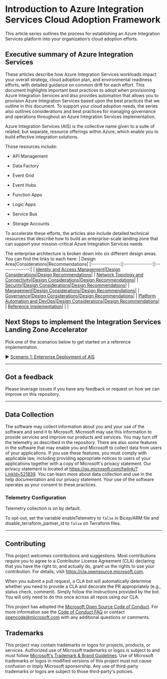 # Introduction to Azure Integration Services Cloud Adoption Framework

This article series outlines the process for establishing an Azure
Integration Services platform into your organization’s cloud adoption
efforts.

## Executive summary of Azure Integration Services

These articles describe how Azure Integration Services workloads impact
your overall strategy, cloud adoption plan, and environmental readiness
efforts, with detailed guidance on common drift for each effort. This
document highlights important best practices to adopt when provisioning
Azure Integration Services and also provides automation that allows you
to provision Azure Integration Services based upon the best practices
that we outline in this document. To support your cloud adoption needs,
the series also outlines considerations and best practices for managing
governance and operations throughout an Azure Integration Services
implementation.

Azure Integration Services (AIS) is the collective name given to a suite
of related, but separate, resource offerings within Azure, which enable
you to build effective integration solutions.

Those resources include:

- API Management

- Data Factory

- Event Grid

- Event Hubs

- Function Apps

- Logic Apps

- Service Bus

- Storage Accounts

To accelerate these efforts, the articles also include detailed
technical resources that describe how to build an enterprise-scale
landing zone that can support your mission-critical Azure Integration
Services needs.

The enterprise architecture is broken down into six different design areas. You can find the links to each here:
| Design Area|Considerations|Recommendations|
|:--------------:|:--------------:|:--------------:|
| [Identity and Access Management](docs/Identity%20and%20Access%20Management.md)|[Design Considerations](docs/Identity%20and%20Access%20Management.md#design-considerations)|[Design Recommendations](docs/Identity%20and%20Access%20Management.md#design-recommendations)|
| [Network Topology and Connectivity](docs/Network%20Topology%20and%20Connectivity.md)|[Design Considerations](docs/Network%20Topology%20and%20Connectivity.md#design-considerations)|[Design Recommendations](docs/Network%20Topology%20and%20Connectivity.md#design-recommendations)|
| [Security](docs/Security.md)|[Design Considerations](docs/Security.md#design-considerations)|[Design Recommendations](docs/Security.md#design-recommendations)|
| [Management](docs/Management.md)|[Design Considerations](docs/Management.md#design-considerations)|[Design Recommendations](docs/Management.md#design-recommendation)|
| [Governance](docs/Governance.md)|[Design Considerations](docs/Governance.md#design-considerations)|[Design Recommendations](docs/Governance.md#design-recommendations)|
| [Platform Automation and DevOps](docs/Platform%20Automation%20and%20DevOps.md)|[Design Considerations](docs/Platform%20Automation%20and%20DevOps.md#design-considerations)|[Design Recommendations](docs/Platform%20Automation%20and%20DevOps.md#design-recommendations)|
| [Reference Implementation](docs/Reference%20Implementation.md)| | |

## Next Steps to implement the Integration Services Landing Zone Accelerator

Pick one of the scenarios below to get started on a reference implementation.

:arrow_forward: [Scenario 1: Enterprise Deployment of AIS](docs/Reference%20Implementation.md)

---

## Got a feedback

Please leverage issues if you have any feedback or request on how we can improve on this repository.

---
## Data Collection

The software may collect information about you and your use of the software and send it to Microsoft. Microsoft may use this information to provide services and improve our products and services. You may turn off the telemetry as described in the repository. There are also some features in the software that may enable you and Microsoft to collect data from users of your applications. If you use these features, you must comply with applicable law, including providing appropriate notices to users of your applications together with a copy of Microsoft's privacy statement. Our privacy statement is located at https://go.microsoft.com/fwlink/?LinkId=521839. You can learn more about data collection and use in the help documentation and our privacy statement. Your use of the software operates as your consent to these practices.

### Telemetry Configuration

Telemetry collection is on by default.

To opt-out, set the variable enableTelemetry to `false` in Bicep/ARM file and disable_terraform_partner_id to `false` on Terraform files.

---

## Contributing

This project welcomes contributions and suggestions.  Most contributions require you to agree to a
Contributor License Agreement (CLA) declaring that you have the right to, and actually do, grant us
the rights to use your contribution. For details, visit https://cla.opensource.microsoft.com.

When you submit a pull request, a CLA bot will automatically determine whether you need to provide
a CLA and decorate the PR appropriately (e.g., status check, comment). Simply follow the instructions
provided by the bot. You will only need to do this once across all repos using our CLA.

This project has adopted the [Microsoft Open Source Code of Conduct](https://opensource.microsoft.com/codeofconduct/).
For more information see the [Code of Conduct FAQ](https://opensource.microsoft.com/codeofconduct/faq/) or
contact [opencode@microsoft.com](mailto:opencode@microsoft.com) with any additional questions or comments.

## Trademarks

This project may contain trademarks or logos for projects, products, or services. Authorized use of Microsoft 
trademarks or logos is subject to and must follow 
[Microsoft's Trademark & Brand Guidelines](https://www.microsoft.com/en-us/legal/intellectualproperty/trademarks/usage/general).
Use of Microsoft trademarks or logos in modified versions of this project must not cause confusion or imply Microsoft sponsorship.
Any use of third-party trademarks or logos are subject to those third-party's policies.

